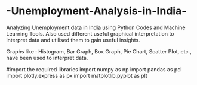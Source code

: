 # -Unemployment-Analysis-in-India-

Analyzing Unemployment data in India using Python Codes and Machine Learning Tools. Also used different useful graphical interpretation to interpret data and utilised them to gain useful insights.

Graphs like : Histogram, Bar Graph, Box Graph, Pie Chart, Scatter Plot, etc., have been used to interpret data.

#import the required libraries
import numpy as np
import pandas as pd
import plotly.express as px
import matplotlib.pyplot as plt
